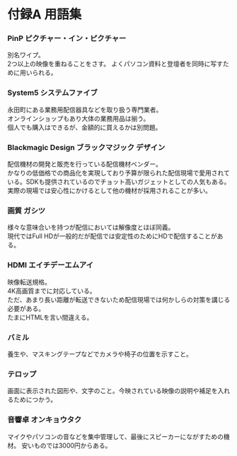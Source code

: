 # 付録A 用語集


### PinP ピクチャー・イン・ピクチャー

別名ワイプ。  
2つ以上の映像を重ねることをさす。 
よくパソコン資料と登壇者を同時に写すために用いられる。

### System5 システムファイブ

永田町にある業務用配信器具などを取り扱う専門業者。  
オンラインショップもあり大体の業務用品は揃う。  
個人でも購入はできるが、金額的に買えるかは別問題。

### Blackmagic Design ブラックマジック デザイン

配信機材の開発と販売を行っている配信機材ベンダー。  
かなりの低価格での商品化を実現しており予算が限られた配信現場で愛用されている。SDKも提供されているのでチョット高いガジェットとしての人気もある。  
実際の現場では安心性にかけるとして他の機材が採用されることが多い。

### 画質 ガシツ

様々な意味合いを持つが配信においては解像度とほぼ同義。  
現代ではFull HDが一般的だが配信では安定性のためにHDで配信することがある。


### HDMI エイチデーエムアイ

映像転送規格。  
4K高画質までに対応している。  
ただ、あまり長い距離が転送できないため配信現場では何かしらの対策を講じる必要がある。  
たまにHTMLを言い間違える。

### バミル

養生や、マスキングテープなどでカメラや椅子の位置を示すこと。

### テロップ

画面に表示された図形や、文字のこと。今映されている映像の説明や補足を入れるためにつかう。

### 音響卓 オンキョウタク

マイクやパソコンの音などを集中管理して、最後にスピーカーにながすための機材。
安いものでは3000円からある。
